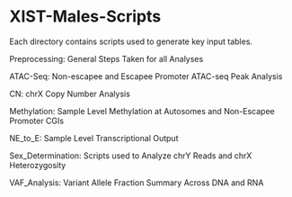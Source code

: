 # XIST-Males-Scripts

Each directory contains scripts used to generate key input tables.

Preprocessing: General Steps Taken for all Analyses

ATAC-Seq: Non-escapee and Escapee Promoter ATAC-seq Peak Analysis

CN: chrX Copy Number Analysis

Methylation: Sample Level Methylation at Autosomes and Non-Escapee Promoter CGIs

NE_to_E: Sample Level Transcriptional Output

Sex_Determination: Scripts used to Analyze chrY Reads and chrX Heterozygosity

VAF_Analysis: Variant Allele Fraction Summary Across DNA and RNA
